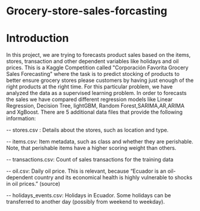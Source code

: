# Grocery-store-sales-forcasting




# Introduction
In this project, we are trying to forecasts product sales based on the items, stores, transaction and other dependent variables like holidays and oil prices. This is a Kaggle Competition called "Corporación Favorita Grocery Sales Forecasting" where the task is to predict stocking of products to better ensure grocery stores please customers by having just enough of the right products at the right time. For this particular problem, we have analyzed the data as a supervised learning problem. In order to forecasts the sales we have compared different regression models like Linear Regression, Decision Tree, lightGBM, Random Forest,SARIMA,AR,ARIMA and XgBoost. 
There are 5 additional data files that provide the following information:

-- stores.csv : Details about the stores, such as location and type.

-- items.csv: Item metadata, such as class and whether they are perishable. Note, that perishable items have a higher scoring weight than others.

-- transactions.csv: Count of sales transactions for the training data

-- oil.csv: Daily oil price. This is relevant, because “Ecuador is an oil-dependent country and its economical health is highly vulnerable to shocks in oil prices.” (source)

-- holidays_events.csv: Holidays in Ecuador. Some holidays can be transferred to another day (possibly from weekend to weekday).


